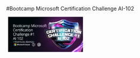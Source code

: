 #Bootcamp Microsoft Certification Challenge AI-102

<a href="https://www.dio.me/bootcamp/microsoft-ai-102">
  <img src="img/logo_MCCAI102_.webp" alt="Microsoft Bootcamp logo" style="width: 40%; margin: 0 5px;" />
</a>
